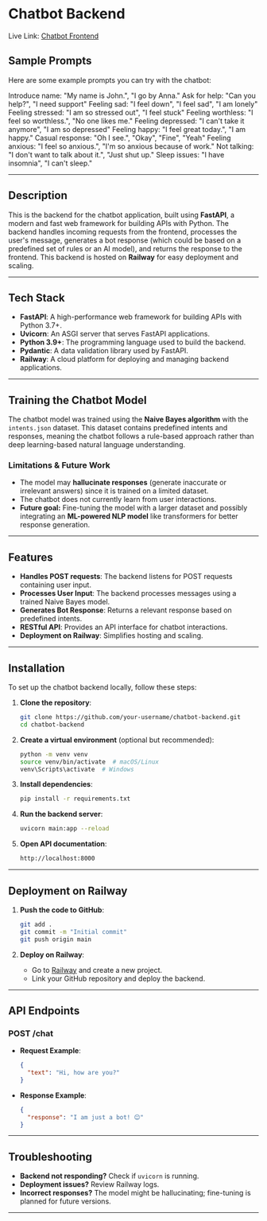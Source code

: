 # **Chatbot Backend**

Live Link: [Chatbot Frontend](https://frontend-deploy-git-master-monicahs-projects.vercel.app/)

## **Sample Prompts**
Here are some example prompts you can try with the chatbot:

Introduce name: "My name is John.", "I go by Anna."
Ask for help: "Can you help?", "I need support"
Feeling sad: "I feel down", "I feel sad", "I am lonely"
Feeling stressed: "I am so stressed out", "I feel stuck"
Feeling worthless: "I feel so worthless.", "No one likes me."
Feeling depressed: "I can't take it anymore", "I am so depressed"
Feeling happy: "I feel great today.", "I am happy."
Casual response: "Oh I see.", "Okay", "Fine", "Yeah"
Feeling anxious: "I feel so anxious.", "I'm so anxious because of work."
Not talking: "I don't want to talk about it.", "Just shut up."
Sleep issues: "I have insomnia", "I can't sleep."

---

## **Description**
This is the backend for the chatbot application, built using **FastAPI**, a modern and fast web framework for building APIs with Python. The backend handles incoming requests from the frontend, processes the user's message, generates a bot response (which could be based on a predefined set of rules or an AI model), and returns the response to the frontend. This backend is hosted on **Railway** for easy deployment and scaling.

---

## **Tech Stack**
- **FastAPI**: A high-performance web framework for building APIs with Python 3.7+.
- **Uvicorn**: An ASGI server that serves FastAPI applications.
- **Python 3.9+**: The programming language used to build the backend.
- **Pydantic**: A data validation library used by FastAPI.
- **Railway**: A cloud platform for deploying and managing backend applications.

---

## **Training the Chatbot Model**
The chatbot model was trained using the **Naive Bayes algorithm** with the `intents.json` dataset. This dataset contains predefined intents and responses, meaning the chatbot follows a rule-based approach rather than deep learning-based natural language understanding.

### **Limitations & Future Work**
- The model may **hallucinate responses** (generate inaccurate or irrelevant answers) since it is trained on a limited dataset.
- The chatbot does not currently learn from user interactions.
- **Future goal:** Fine-tuning the model with a larger dataset and possibly integrating an **ML-powered NLP model** like transformers for better response generation.

---

## **Features**
- **Handles POST requests**: The backend listens for POST requests containing user input.
- **Processes User Input**: The backend processes messages using a trained Naive Bayes model.
- **Generates Bot Response**: Returns a relevant response based on predefined intents.
- **RESTful API**: Provides an API interface for chatbot interactions.
- **Deployment on Railway**: Simplifies hosting and scaling.

---

## **Installation**
To set up the chatbot backend locally, follow these steps:

1. **Clone the repository**:
   ```bash
   git clone https://github.com/your-username/chatbot-backend.git
   cd chatbot-backend
   ```

2. **Create a virtual environment** (optional but recommended):
   ```bash
   python -m venv venv
   source venv/bin/activate  # macOS/Linux
   venv\Scripts\activate  # Windows
   ```

3. **Install dependencies**:
   ```bash
   pip install -r requirements.txt
   ```

4. **Run the backend server**:
   ```bash
   uvicorn main:app --reload
   ```

5. **Open API documentation**:
   ```bash
   http://localhost:8000
   ```

---

## **Deployment on Railway**
1. **Push the code to GitHub**:
   ```bash
   git add .
   git commit -m "Initial commit"
   git push origin main
   ```

2. **Deploy on Railway**:
   - Go to [Railway](https://railway.app/) and create a new project.
   - Link your GitHub repository and deploy the backend.

---

## **API Endpoints**
### **POST /chat**
- **Request Example**:
  ```json
  {
    "text": "Hi, how are you?"
  }
  ```
- **Response Example**:
  ```json
  {
    "response": "I am just a bot! 😊"
  }
  ```

---

## **Troubleshooting**
- **Backend not responding?** Check if `uvicorn` is running.
- **Deployment issues?** Review Railway logs.
- **Incorrect responses?** The model might be hallucinating; fine-tuning is planned for future versions.

---

